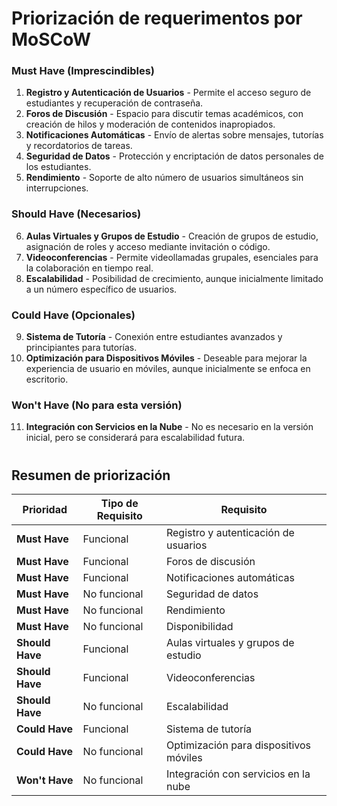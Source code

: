# Priorización de requerimentos por MoSCoW

### **Must Have (Imprescindibles)**
1. **Registro y Autenticación de Usuarios** - Permite el acceso seguro de estudiantes y recuperación de contraseña.
2. **Foros de Discusión** - Espacio para discutir temas académicos, con creación de hilos y moderación de contenidos inapropiados.
3. **Notificaciones Automáticas** - Envío de alertas sobre mensajes, tutorías y recordatorios de tareas.
4. **Seguridad de Datos** - Protección y encriptación de datos personales de los estudiantes.
5. **Rendimiento** - Soporte de alto número de usuarios simultáneos sin interrupciones.


### **Should Have (Necesarios)**
6. **Aulas Virtuales y Grupos de Estudio** - Creación de grupos de estudio, asignación de roles y acceso mediante invitación o código.
7. **Videoconferencias** - Permite videollamadas grupales, esenciales para la colaboración en tiempo real.
8. **Escalabilidad** - Posibilidad de crecimiento, aunque inicialmente limitado a un número específico de usuarios.

### **Could Have (Opcionales)**
9. **Sistema de Tutoría** - Conexión entre estudiantes avanzados y principiantes para tutorías.
10. **Optimización para Dispositivos Móviles** - Deseable para mejorar la experiencia de usuario en móviles, aunque inicialmente se enfoca en escritorio.

### **Won't Have (No para esta versión)**
11. **Integración con Servicios en la Nube** - No es necesario en la versión inicial, pero se considerará para escalabilidad futura.

#
## Resumen de priorización 


| Prioridad     | Tipo de Requisito   | Requisito                                      |
|---------------|---------------------|------------------------------------------------|
| **Must Have** | Funcional           | Registro y autenticación de usuarios           |
| **Must Have** | Funcional           | Foros de discusión                             |
| **Must Have** | Funcional           | Notificaciones automáticas                     |
| **Must Have** | No funcional        | Seguridad de datos                             |
| **Must Have** | No funcional        | Rendimiento                                    |
| **Must Have** | No funcional        | Disponibilidad                                 |
| **Should Have**| Funcional          | Aulas virtuales y grupos de estudio            |
| **Should Have**| Funcional          | Videoconferencias                              |
| **Should Have**| No funcional       | Escalabilidad                                  |
| **Could Have** | Funcional          | Sistema de tutoría                             |
| **Could Have** | No funcional       | Optimización para dispositivos móviles         |
| **Won't Have** | No funcional       | Integración con servicios en la nube           |
